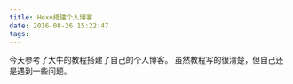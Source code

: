 ```yaml
---
title: Hexo搭建个人博客
date: 2016-08-26 15:22:47
tags:
---
```

今天参考了大牛的教程搭建了自己的个人博客。
虽然教程写的很清楚，但自己还是遇到一些问题。
<!--more-->

